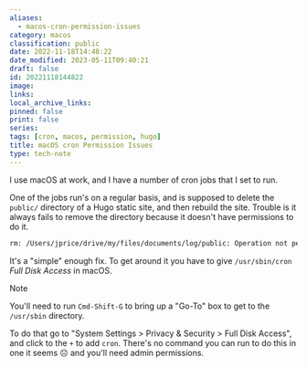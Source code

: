 ```yaml
---
aliases:
  - macos-cron-permission-issues
category: macos
classification: public
date: 2022-11-18T14:48:22
date_modified: 2023-05-11T09:40:21
draft: false
id: 20221118144822
image: 
links: 
local_archive_links: 
pinned: false
print: false
series: 
tags: [cron, macos, permission, hugo]
title: macOS cron Permission Issues
type: tech-note
---
```


I use macOS at work, and I have a number of cron jobs that I set to run. 

One of the jobs run's on a regular basis, and is supposed to delete the `public/` directory of a Hugo static site, and then rebuild the site. Trouble is it always fails to remove the directory because it doesn't have permissions to do it.

```sh
rm: /Users/jprice/drive/my/files/documents/log/public: Operation not permitted
```

It's a "simple" enough fix. To get around it you have to give `/usr/sbin/cron` _Full Disk Access_ in macOS. 

> [!note]
> You'll need to run `Cmd-Shift-G` to bring up a "Go-To" box to get to the `/usr/sbin` directory.

To do that go to "System Settings > Privacy & Security > Full Disk Access", and click to the `+` to add `cron`. There's no command you can run to do this in one it seems ☹️ and you'll need admin permissions.

